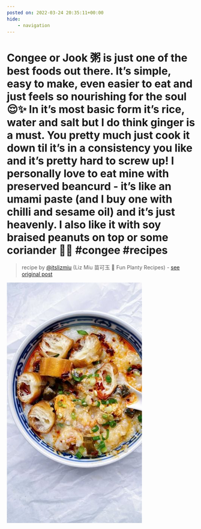 ```yaml
---
posted on: 2022-03-24 20:35:11+00:00
hide:
    - navigation
---
```


# Congee or Jook 粥 is just one of the best foods out there. It’s simple, easy to make, even easier to eat and just feels so nourishing for the soul 😌✨ In it’s most basic form it’s rice, water and salt but I do think ginger is a must. You pretty much just cook it down til it’s in a consistency you like and it’s pretty hard to screw up! I personally love to eat mine with preserved beancurd - it’s like an umami paste (and I buy one with chilli and sesame oil) and it’s just heavenly. I also like it with soy braised peanuts on top or some coriander 🙏🏼 #congee #recipes 

> recipe by [@itslizmiu](https://www.instagram.com/itslizmiu/) 
(Liz Miu 苗可玉 🍜 Fun Planty Recipes) - [see original post](https://instagram.com/p/CbgAhaMBNll)

![](../img/itslizmiu_24-03-2022_2003.png)

 